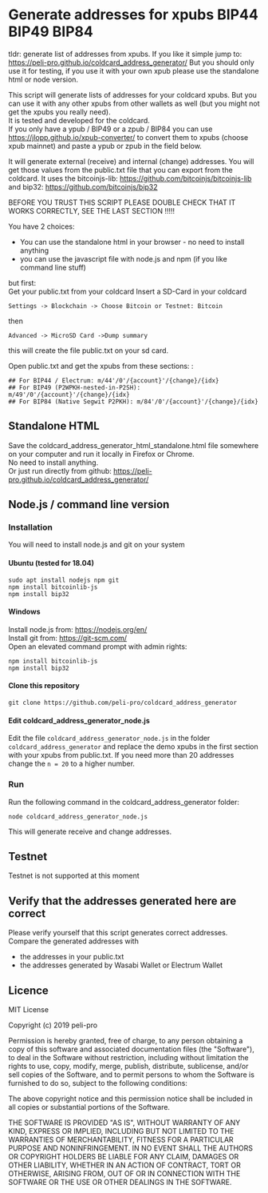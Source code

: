 # Generate addresses for xpubs BIP44 BIP49 BIP84

tldr: generate list of addresses from xpubs. If you like it simple jump to: https://peli-pro.github.io/coldcard_address_generator/
But you should only use it for testing, if you use it with your own xpub please use the standalone html or node version.


This script will generate lists of addresses for your coldcard xpubs.
But you can use it with any other xpubs from other wallets as well (but you might not get the xpubs you really need).  
It is tested and developed for the coldcard.  
If you only have a ypub / BIP49 or a zpub / BIP84 you can use <a href="https://jlopp.github.io/xpub-converter/">https://jlopp.github.io/xpub-converter/</a> to convert
them to xpubs (choose xpub mainnet) and paste a ypub or zpub in the field below.

It will generate external (receive) and internal (change) addresses.
You will get those values from the public.txt file that you can export from the coldcard.
It uses the bitcoinjs-lib: https://github.com/bitcoinjs/bitcoinjs-lib and bip32: https://github.com/bitcoinjs/bip32

BEFORE YOU TRUST THIS SCRIPT PLEASE DOUBLE CHECK THAT IT WORKS CORRECTLY, SEE THE LAST SECTION !!!!!

You have 2 choices: 
* You can use the standalone html in your browser - no need to install anything
* you can use the javascript file with node.js and npm (if you like command line stuff)

but first:  
Get your public.txt from your coldcard
Insert a SD-Card in your coldcard   
```
Settings -> Blockchain -> Choose Bitcoin or Testnet: Bitcoin
```
then 
```
Advanced -> MicroSD Card ->Dump summary
```
this will create the file public.txt on your sd card. 

Open public.txt and get the xpubs from these sections:
:
```
## For BIP44 / Electrum: m/44'/0'/{account}'/{change}/{idx}
## For BIP49 (P2WPKH-nested-in-P2SH): m/49'/0'/{account}'/{change}/{idx}
## For BIP84 (Native Segwit P2PKH): m/84'/0'/{account}'/{change}/{idx}
```

## Standalone HTML
Save the coldcard_address_generator_html_standalone.html file somewhere on your computer and run it locally in Firefox or Chrome.  
No need to install anything.  
Or just run directly from github: https://peli-pro.github.io/coldcard_address_generator/  

## Node.js / command line version

### Installation
You will need to install node.js and git on your system
#### Ubuntu (tested for 18.04)
```
sudo apt install nodejs npm git  
npm install bitcoinlib-js
npm install bip32
```     

#### Windows
Install node.js from: https://nodejs.org/en/  
Install git from: https://git-scm.com/  
Open an elevated command prompt with admin rights:  
```
npm install bitcoinlib-js
npm install bip32
 ```
#### Clone this repository  
```
git clone https://github.com/peli-pro/coldcard_address_generator
```

#### Edit coldcard_address_generator_node.js
Edit the file `coldcard_address_generator_node.js` in the folder `coldcard_address_generator` and replace the demo xpubs in the first
section with your xpubs from public.txt.
If you need more than 20 addresses change the `n = 20` to a higher number.

### Run
Run the following command in the coldcard_address_generator folder: 
```
node coldcard_address_generator_node.js 
``` 
This will generate receive and change addresses.

## Testnet
Testnet is not supported at this moment


## Verify that the addresses generated here are correct
Please verify yourself that this script generates correct addresses.  
Compare the generated addresses with  
  * the addresses in your public.txt 
  * the addresses generated by Wasabi Wallet or Electrum Wallet 

## Licence
MIT License

Copyright (c) 2019 peli-pro

Permission is hereby granted, free of charge, to any person obtaining a copy
of this software and associated documentation files (the "Software"), to deal
in the Software without restriction, including without limitation the rights
to use, copy, modify, merge, publish, distribute, sublicense, and/or sell
copies of the Software, and to permit persons to whom the Software is
furnished to do so, subject to the following conditions:

The above copyright notice and this permission notice shall be included in all
copies or substantial portions of the Software.

THE SOFTWARE IS PROVIDED "AS IS", WITHOUT WARRANTY OF ANY KIND, EXPRESS OR
IMPLIED, INCLUDING BUT NOT LIMITED TO THE WARRANTIES OF MERCHANTABILITY,
FITNESS FOR A PARTICULAR PURPOSE AND NONINFRINGEMENT. IN NO EVENT SHALL THE
AUTHORS OR COPYRIGHT HOLDERS BE LIABLE FOR ANY CLAIM, DAMAGES OR OTHER
LIABILITY, WHETHER IN AN ACTION OF CONTRACT, TORT OR OTHERWISE, ARISING FROM,
OUT OF OR IN CONNECTION WITH THE SOFTWARE OR THE USE OR OTHER DEALINGS IN THE
SOFTWARE.
